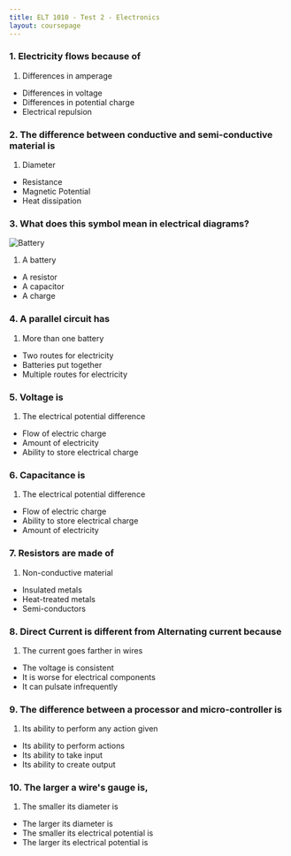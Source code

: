 ```yaml
---
title: ELT 1010 - Test 2 - Electronics
layout: coursepage
---
```


### 1. Electricity flows because of

1. Differences in amperage
+ Differences in voltage
+ Differences in potential charge
+ Electrical repulsion

### 2. The difference between conductive and semi-conductive material is

1. Diameter
+ Resistance
+ Magnetic Potential
+ Heat dissipation

### 3. What does this symbol mean in electrical diagrams?

![Battery](http://sub.allaboutcircuits.com/images/00021.png)

1. A battery
+ A resistor
+ A capacitor
+ A charge

### 4. A parallel circuit has

1. More than one battery
+ Two routes for electricity
+ Batteries put together
+ Multiple routes for electricity

### 5. Voltage is

1. The electrical potential difference
+ Flow of electric charge
+ Amount of electricity
+ Ability to store electrical charge

### 6. Capacitance is

1. The electrical potential difference
+ Flow of electric charge
+ Ability to store electrical charge
+ Amount of electricity

### 7. Resistors are made of

1. Non-conductive material
+ Insulated metals
+ Heat-treated metals
+ Semi-conductors

### 8. Direct Current is different from Alternating current because

1. The current goes farther in wires
+ The voltage is consistent
+ It is worse for electrical components
+ It can pulsate infrequently

### 9. The difference between a processor and micro-controller is

1. Its ability to perform any action given
+ Its ability to perform actions
+ Its ability to take input
+ Its ability to create output

### 10. The larger a wire's gauge is,

1. The smaller its diameter is
+ The larger its diameter is
+ The smaller its electrical potential is
+ The larger its electrical potential is
